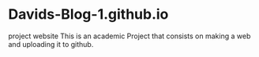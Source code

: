 # Davids-Blog-1.github.io
project website
This is an academic Project that consists on making a web and uploading it to github.
